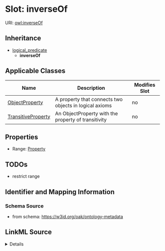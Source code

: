 

# Slot: inverseOf

URI: [owl:inverseOf](http://www.w3.org/2002/07/owl#inverseOf)




## Inheritance

* [logical_predicate](logical_predicate.md)
    * **inverseOf**






## Applicable Classes

| Name | Description | Modifies Slot |
| --- | --- | --- |
| [ObjectProperty](ObjectProperty.md) | A property that connects two objects in logical axioms |  no  |
| [TransitiveProperty](TransitiveProperty.md) | An ObjectProperty with the property of transitivity |  no  |







## Properties

* Range: [Property](Property.md)





## TODOs

* restrict range

## Identifier and Mapping Information







### Schema Source


* from schema: https://w3id.org/oak/ontology-metadata




## LinkML Source

<details>
```yaml
name: inverseOf
todos:
- restrict range
from_schema: https://w3id.org/oak/ontology-metadata
rank: 1000
is_a: logical_predicate
slot_uri: owl:inverseOf
alias: inverseOf
domain_of:
- ObjectProperty
range: Property

```
</details>